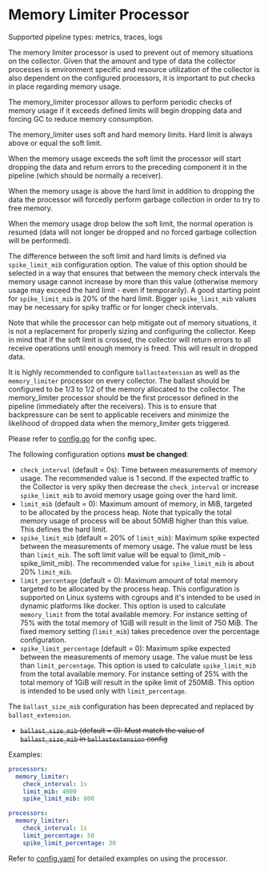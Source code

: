 # Memory Limiter Processor

Supported pipeline types: metrics, traces, logs

The memory limiter processor is used to prevent out of memory situations on
the collector. Given that the amount and type of data the collector processes is
environment specific and resource utilization of the collector is also dependent
on the configured processors, it is important to put checks in place regarding
memory usage.
 
The memory_limiter processor allows to perform periodic checks of memory
usage if it exceeds defined limits will begin dropping data and forcing GC to reduce
memory consumption.

The memory_limiter uses soft and hard memory limits. Hard limit is always above or equal
the soft limit.

When the memory usage exceeds the soft limit the processor will start dropping the data and
return errors to the preceding component it in the pipeline (which should be normally a
receiver).

When the memory usage is above the hard limit in addition to dropping the data the
processor will forcedly perform garbage collection in order to try to free memory.

When the memory usage drop below the soft limit, the normal operation is resumed (data
will not longer be dropped and no forced garbage collection will be performed).

The difference between the soft limit and hard limits is defined via `spike_limit_mib`
configuration option. The value of this option should be selected in a way that ensures
that between the memory check intervals the memory usage cannot increase by more than this
value (otherwise memory usage may exceed the hard limit - even if temporarily).
A good starting point for `spike_limit_mib` is 20% of the hard limit. Bigger
`spike_limit_mib` values may be necessary for spiky traffic or for longer check intervals.

Note that while the processor can help mitigate out of memory situations,
it is not a replacement for properly sizing and configuring the
collector. Keep in mind that if the soft limit is crossed, the collector will
return errors to all receive operations until enough memory is freed. This will
result in dropped data.

It is highly recommended to configure `ballastextension` as well as the
`memory_limiter` processor on every collector. The ballast should be configured to
be 1/3 to 1/2 of the memory allocated to the collector. The memory_limiter
processor should be the first processor defined in the pipeline (immediately after
the receivers). This is to ensure that backpressure can be sent to applicable
receivers and minimize the likelihood of dropped data when the memory_limiter gets
triggered.

Please refer to [config.go](./config.go) for the config spec.

The following configuration options **must be changed**:
- `check_interval` (default = 0s): Time between measurements of memory
usage. The recommended value is 1 second.
If the expected traffic to the Collector is very spiky then decrease the `check_interval`
or increase `spike_limit_mib` to avoid memory usage going over the hard limit.
- `limit_mib` (default = 0): Maximum amount of memory, in MiB, targeted to be
allocated by the process heap. Note that typically the total memory usage of
process will be about 50MiB higher than this value.  This defines the hard limit.
- `spike_limit_mib` (default = 20% of `limit_mib`): Maximum spike expected between the
measurements of memory usage. The value must be less than `limit_mib`. The soft limit
value will be equal to (limit_mib - spike_limit_mib).
The recommended value for `spike_limit_mib` is about 20% `limit_mib`.
- `limit_percentage` (default = 0): Maximum amount of total memory targeted to be
allocated by the process heap. This configuration is supported on Linux systems with cgroups
and it's intended to be used in dynamic platforms like docker.
This option is used to calculate `memory_limit` from the total available memory.
For instance setting of 75% with the total memory of 1GiB will result in the limit of 750 MiB.
The fixed memory setting (`limit_mib`) takes precedence
over the percentage configuration.
- `spike_limit_percentage` (default = 0): Maximum spike expected between the
measurements of memory usage. The value must be less than `limit_percentage`.
This option is used to calculate `spike_limit_mib` from the total available memory.
For instance setting of 25% with the total memory of 1GiB will result in the spike limit of 250MiB.
This option is intended to be used only with `limit_percentage`.

The `ballast_size_mib` configuration has been deprecated and replaced by `ballast_extension`.
- <del>`ballast_size_mib` (default = 0): Must match the value of `ballast_size_mib` in `ballastextension` config</del>

Examples:

```yaml
processors:
  memory_limiter:
    check_interval: 1s
    limit_mib: 4000
    spike_limit_mib: 800
```

```yaml
processors:
  memory_limiter:
    check_interval: 1s
    limit_percentage: 50
    spike_limit_percentage: 30
```

Refer to [config.yaml](./testdata/config.yaml) for detailed
examples on using the processor.
